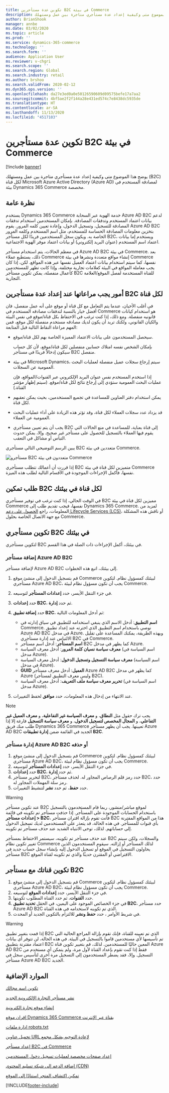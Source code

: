 ```yaml
---
title: تكوين عدة مستأجرين B2C في بيئة Commerce
description: يوضح هذا الموضوع متى وكيفية إعداد عدة مستأجري متاجرة بين عمل ومستهلك (B2C) لكل قناة Microsoft Azure Active Directory (Azure AD) لمصادقة المستخدم في بيئة Dynamics 365 Commerce مخصصة.
author: BrianShook
manager: annbe
ms.date: 03/02/2020
ms.topic: article
ms.prod: ''
ms.service: dynamics-365-commerce
ms.technology: ''
ms.search.form: ''
audience: Application User
ms.reviewer: v-chgri
ms.search.scope: ''
ms.search.region: Global
ms.search.industry: retail
ms.author: brshoo
ms.search.validFrom: 2020-02-12
ms.dyn365.ops.version: ''
ms.openlocfilehash: da27e3ed0a0e50126590609d09575befe17a7aa2
ms.sourcegitcommit: 4bf5ae2f2f144a28e431ed574c7e8438dc5935de
ms.translationtype: HT
ms.contentlocale: ar-SA
ms.lasthandoff: 11/13/2020
ms.locfileid: "4517103"
---
```

# <a name="configure-multiple-b2c-tenants-in-a-commerce-environment"></a>تكوين عدة مستأجرين B2C في بيئة Commerce

[!include [banner](includes/banner.md)]

يوضح هذا الموضوع متى وكيفية إعداد عدة مستأجري متاجرة بين عمل ومستهلك (B2C) لكل قناة Microsoft Azure Active Directory (Azure AD) لمصادقة المستخدم في بيئة Dynamics 365 Commerce مخصصة.

## <a name="overview"></a>نظرة عامة

يستخدم Dynamics 365 Commerce خدمة الهوية عبر السحابة Azure AD B2C لدعم بيانات اعتماد المستخدم وتدفقات المصادقة. بإمكان المستخدمين استخدام تدفقات المصادقة للتسجيل، وتسجيل الدخول، وإعادة تعيين كلمه المرور. يقوم Azure AD B2C بتخزين معلومات المصادقة الحساسة للمستخدم، مثل اسم المستخدم وكلمه المرور الخاصة به. ويكون سجل المستخدمين فريدًا لكل مستأجر B2C، ويستخدم إما بيانات اعتماد اسم المستخدم (عنوان البريد إلكتروني) أو بيانات اعتماد موفر الهوية الاجتماعية.

في معظم الحالات، يتم استخدام مستأجر Azure AD B2C في بيئة Commerce. بعد ذلك، يستطيع عملاء Commerce إنشاء مواقع متعددة ونشرها في بيئة Commerce نفسها، كما سيتم استخدام بيانات اعتماد العميل نفسها عبر هذه المواقع. لكن، إذا كان يجب معاملة المواقع في البيئة كعلامات تجارية مختلفة، وإذا كانت تظهر للمستخدمين كأعمال منفصلة، يمكن تكوين مستأجر B2C للقناة المستخدمة لفصل الموقع/العلامة التجارية.

## <a name="considerations-when-multiple-b2c-tenants-are-set-up-per-channel"></a>أمور يجب مراعاتها عند إعداد عدة مستأجرين B2C لكل قناة

في أغلب الأحيان، عندما يتم التعامل مع كل قناة أو موقع على أنه عمل منفصل، فان أفضل خيار بالنسبة لتدفقات مصادقه المستخدم في Commerce هو استخدام كيانات قانونيه منفصلة. ومع ذلك، إذا كنت ترغب في الاحتفاظ بكل قناة/موقع في نفس البيئة والكيان القانوني، ولكنك تريد أن يكون لديك مصادقه مستخدم منفصلة لكل موقع، فمن المهم مراعاة النقاط التالية قبل المتابعة:

- سيحصل المستخدمون على بيانات الاعتماد المميزة الخاصة بهم لكل قناة/موقع.

    بإمكان الشخص نفسه امتلاك حسابين منفصلين لكل قناة/موقع، لأن كل حساب سيكون إدخالاً فريدًا في مستأجر B2C منفصل.

- في بيئة Microsoft Dynamics، سيتم إرجاع سجلات عميل منفصلة لعمليات البحث العمومية عن السجلات.

    إذا استخدم المستخدم نفس عنوان البريد الإلكتروني عبر القنوات/المواقع، فإن عمليات البحث العمومية ستؤدي إلى إرجاع نتائج لكل قناة/موقع. (سيتم إظهار مؤشر القناة.)

- يمكن استخدام دفتر العناوين للمساعدة في تجميع المستخدمين، بحيث يمكن تعقبهم لكل قناة.
- قد يزداد عدد سجلات العملاء لكل قناة، وقد تؤثر هذه الزيادة على أداء عمليات البحث العمومية عن العملاء.
- يجب أن يتم تعيين مستأجري B2C إلى قناة بعناية، للمساعدة في منع الحالات التي يقوم فيها العملاء بالتسجيل للحصول على مستأجر غير صحيح. وإلا، يمكن حدوث التباس أو مشاكل في التعقب.

يبين الرسم التوضيحي التالي مستأجري B2C متعددين في بيئة Commerce.

![مستأجرو B2C متعددون في بيئة Commerce](media/MultiB2C_In_Environment.png)

إذا قررت أن أعمالك تتطلب مستأجري B2C متميزين لكل قناة في بيئة Commerce نفسها، فأكمل الإجراءات الموجودة في الأقسام التالية لطلب هذه الميزة.

## <a name="request-that-b2c-per-channel-be-enabled-in-your-environment"></a>طلب تمكين B2C لكل قناة في بيئتك

في الوقت الحالي، إذا كنت ترغب في توفير مستأجري B2C مميزين لكل قناة في بيئة Commerce نفسها، فيجب تقديم طلب إلى Dynamics 365 Commerce. لمزيد من المعلومات، راجع [الحصول على دعم Lifecycle Services (LCS)](../fin-ops-core/dev-itpro/lifecycle-services/lcs-support.md)، أو ناقش هذه المشكلة مع جهة الاتصال الخاصة بحلول Commerce.

## <a name="configure-b2c-tenants-in-your-environment"></a>تكوين مستأجري B2C في بيئتك

لتكوين مستأجري B2C في بيئتك، أكمل الإجراءات ذات الصلة في هذا القسم.

### <a name="add-an-azure-ad-b2c-tenant"></a>إضافة مستأجر Azure AD B2C

لإضافة مستأجر Azure AD B2C إلى بيئتك، اتبع هذه الخطوات.

1. قم بتسجيل الدخول إلى منشئ موقع Commerce لبيئتك كمسؤول نظام. لتكوين مستأجري Azure AD B2C، يجب أن تكون مسؤول نظام لبيئة Commerce.
1. في جزء التنقل الأيسر، حدد **إعدادات المستأجر** لتوسيعه.
1. حدد **إعدادات B2C**، ثم حدد **إدارة**.
1. حدد **إضافة تطبيق B2C**، ثم أدخل المعلومات التالية:

    - **اسم التطبيق**: أدخل الاسم الذي ينبغي استخدامه للتطبيق في سياق إدارته في Commerce. نوصي باستخدام اسم التطبيق الذي اخترته عند إعداد تطبيق Azure AD B2C في مدخل Azure. وبهذه الطريقة، يمكنك المساعدة على تقليل الالتباس عند إدارة مستأجري B2C في Commerce.
    - **اسم المستأجر**: أدخل اسم مستأجر B2C كما يظهر في مدخل Azure.
    - **معرف سياسة نسيان كلمة المرور**: أدخل معرف السياسة (اسم السياسة في مدخل Azure).
    - **معرف سياسة التسجيل وتسجيل الدخول**: أدخل معرف السياسة (اسم السياسة في مدخل Azure).
    - **GUID‎ العميل**: أدخل معرف مستأجر Azure AD B2C كما يظهر في مدخل Azure (وليس معرف التطبيق لمستأجر B2C).
    - **تحرير معرف سياسة ملف التعريف**: أدخل معرف السياسة (اسم السياسة في مدخل Azure).

1. عند الانتهاء من إدخال هذه المعلومات، حدد **موافق** لحفظ التغييرات.

> [!NOTE]
> يجب ترك حقول مثل **النطاق**، و **معرف السياسة غير التفاعلية**، و **معرف العميل غير التفاعلي**، و **المجال المخصص لتسجيل الدخول**، و **معرف سياسة التسجيل** فارغة إلا إذا طلب منك فريق Dynamics 365 Commerce تعيينها.
يجب أن يظهر مستأجر Azure AD B2C الجديد في القائمة ضمن **إدارة تطبيقات B2C**.

### <a name="manage-or-delete-an-azure-ad-b2c-tenant"></a>إدارة مستأجر Azure AD B2C أو حذفه

1. قم بتسجيل الدخول إلى منشئ موقع Commerce لبيئتك كمسؤول نظام. لتكوين مستأجري Azure AD B2C، يجب أن تكون مسؤول نظام لبيئة Commerce.
1. في جزء التنقل الأيسر، حدد **إعدادات المستأجر** لتوسيعه.
1. حدد **إعدادات B2C**، ثم حدد **إدارة**.
1. لتحرير مستأجر B2C، حدد رمز قلم الرصاص المجاور له. لحذف مستأجر B2C، حدد رمز سلة المهملات المجاور له.
1. حدد **حفظ**، ثم حدد **نشر** لتنشيط التغييرات.

> [!WARNING]
> عند تكوين مستأجر B2C لموقع مباشر/منشور، ربما قام المستخدمون بالتسجيل باستخدام الحسابات الموجودة على المستأجر. إذا حذفت مستأجر تم تكوينه في قائمة **إعدادات مستأجر \> B2C**، فأنت تقوم بإزالة اقتران مستأجر B2C هذا من المواقع المقترنة بأي قنوات للمستأجر. في هذه الحالة، قد يتعذر على المستخدمين لديك تسجيل الدخول إلى حساباتهم. لذلك، توخى الانتباه الشديد عند حذف مستأجر تم تكوينه.
>
> عند حذف مستأجر تم تكوينه، سيستمر الاحتفاظ بمستأجر B2C والسجلات، ولكن سيتم تغيير تكوين نظام Commerce لذلك المستأجر أو إزالته. سيقوم المستخدمون الذين يحاولون التسجيل في الموقع أو تسجيل الدخول إليه بإنشاء سجل حساب جديد في مستأجر B2C الافتراضي أو المقترن حديثًا والذي تم تكوينه لقناة الموقع.
## <a name="configure-your-channel-with-a-b2c-tenant"></a>تكوين قناتك مع مستأجر B2C

1. قم بتسجيل الدخول إلى منشئ موقع Commerce لبيئتك كمسؤول نظام. لتكوين مستأجري Azure AD B2C، يجب أن تكون مسؤول نظام لبيئة Commerce.
1. في جزء التنقل الأيسر، حدد **إعدادات الموقع** لتوسيعه.
1. حدد **القنوات**، ثم حدد القناة المطلوب تكوينها.
1. في جزء الخصائص الموجود على اليمين، في الحقل **تحديد تطبيق B2C**، حدد مستأجر Azure AD B2C الذي تم تكوينه لاستخدامه في هذه القناة.
1. في شريط الأوامر ، حدد **حفظ ونشر** للالتزام بالتكوين الجديد أو المحدث.

> [!WARNING]
> إذا قمت بتغيير تطبيق B2C الذي تم تعيينه للقناة، فإنك تقوم بإزالة المراجع الحالية التي تم تأسيسها لأي مستخدمين قاموا بالتسجيل في البيئة. في هذه الحالة، لن تتوفر أي بيانات اعتماد مقترنة بتطبيق B2C المعين حاليًا للمستخدمين. لذلك، قم بتغيير تكوين قناة Azure AD B2C فقط إذا كنت تقوم بإعداد القناة لأول مرة، ولم يتمكن أي مستخدم من التسجيل. وإلا، فقد يضطر المستخدمون إلى التسجيل مرة أخرى لتأسيس سجل في مستأجر Azure AD B2C الجديد.
## <a name="additional-resources"></a>الموارد الإضافية

[تكوين اسم مجالك](configure-your-domain-name.md)

[نشر مستأجر التجارة الإلكترونية الجديد](deploy-ecommerce-site.md)

[إنشاء موقع تجارة إلكترونية](create-ecommerce-site.md)

[إقران موقع Dynamics 365 Commerce بقناة عبر الإنترنت](associate-site-online-store.md)

[إدارة ملفات robots.txt](manage-robots-txt-files.md)

[تحميل عناوين URL لإعادة التوجيه‬ بشكل مجمع](upload-bulk-redirects.md)

[إعداد مستأجر B2C في Commerce](set-up-B2C-tenant.md)

[إعداد صفحات مخصصة لعمليات تسجيل دخول المستخدمين](custom-pages-user-logins.md)

[إضافة الدعم إلى شبكة تسليم المحتوى (CDN)](add-cdn-support.md)

[تمكين اكتشاف المتجر استنادًا إلى الموقع](enable-store-detection.md)


[!INCLUDE[footer-include](../includes/footer-banner.md)]